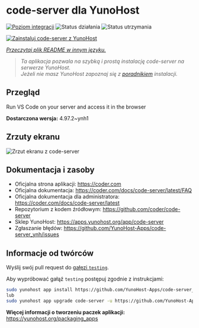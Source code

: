 <!--
To README zostało automatycznie wygenerowane przez <https://github.com/YunoHost/apps/tree/master/tools/readme_generator>
Nie powinno być ono edytowane ręcznie.
-->

# code-server dla YunoHost

[![Poziom integracji](https://apps.yunohost.org/badge/integration/code-server)](https://ci-apps.yunohost.org/ci/apps/code-server/)
![Status działania](https://apps.yunohost.org/badge/state/code-server)
![Status utrzymania](https://apps.yunohost.org/badge/maintained/code-server)

[![Zainstaluj code-server z YunoHost](https://install-app.yunohost.org/install-with-yunohost.svg)](https://install-app.yunohost.org/?app=code-server)

*[Przeczytaj plik README w innym języku.](./ALL_README.md)*

> *Ta aplikacja pozwala na szybką i prostą instalację code-server na serwerze YunoHost.*  
> *Jeżeli nie masz YunoHost zapoznaj się z [poradnikiem](https://yunohost.org/install) instalacji.*

## Przegląd

Run VS Code on your server and access it in the browser


**Dostarczona wersja:** 4.97.2~ynh1

## Zrzuty ekranu

![Zrzut ekranu z code-server](./doc/screenshots/screenshot.png)

## Dokumentacja i zasoby

- Oficjalna strona aplikacji: <https://coder.com>
- Oficjalna dokumentacja: <https://coder.com/docs/code-server/latest/FAQ>
- Oficjalna dokumentacja dla administratora: <https://coder.com/docs/code-server/latest>
- Repozytorium z kodem źródłowym: <https://github.com/coder/code-server>
- Sklep YunoHost: <https://apps.yunohost.org/app/code-server>
- Zgłaszanie błędów: <https://github.com/YunoHost-Apps/code-server_ynh/issues>

## Informacje od twórców

Wyślij swój pull request do [gałęzi `testing`](https://github.com/YunoHost-Apps/code-server_ynh/tree/testing).

Aby wypróbować gałąź `testing` postępuj zgodnie z instrukcjami:

```bash
sudo yunohost app install https://github.com/YunoHost-Apps/code-server_ynh/tree/testing --debug
lub
sudo yunohost app upgrade code-server -u https://github.com/YunoHost-Apps/code-server_ynh/tree/testing --debug
```

**Więcej informacji o tworzeniu paczek aplikacji:** <https://yunohost.org/packaging_apps>
